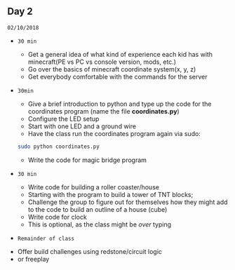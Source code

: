 ## Day 2  

`02/10/2018`  

* `30 min`  
  * Get a general idea of what kind of experience each kid has with minecraft(PE vs PC vs console version, mods, etc.)  
  * Go over the basics of minecraft coordinate system(x, y, z)  
  * Get everybody comfortable with the commands for the server  

* `30min`  
  * Give a brief introduction to python and type up the code for the coordinates program (name the file **coordinates.py**)  
  * Configure the LED setup  
   - Start with one LED and a ground wire  
  * Have the class run the coordinates program again via sudo:  
   ```bash  
   sudo python coordinates.py
   ```  
  * Write the code for magic bridge program  

* `30 min`    
  * Write code for building a roller coaster/house  
   - Starting with the program to build a tower of TNT blocks;  
   - Challenge the group to figure out for themselves how they might add to the code to build an outline of a house (cube)  
   
  * Write code for clock  
   - This is optional, as the class might be *over* typing  

* `Remainder of class`  
 - Offer build challenges using redstone/circuit logic  
 - or freeplay  

